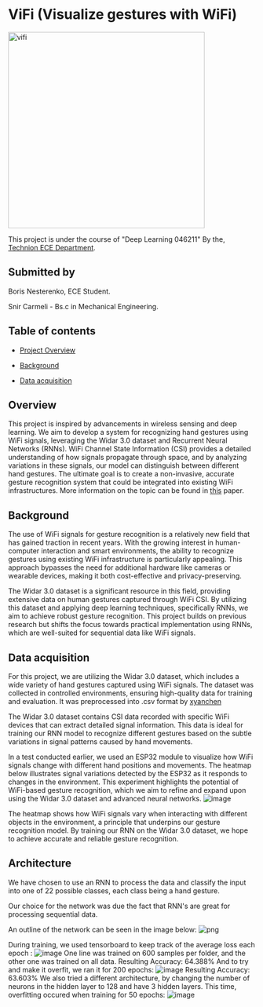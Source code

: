 # ViFi (Visualize gestures with WiFi)

<img src="https://github.com/user-attachments/assets/8557a4ca-8686-4031-9ffb-77b901989143" alt="vifi" width="400" height="400">

This project is under the course of "Deep Learning 046211" By the, [Technion ECE Department](https://ece.technion.ac.il/).

## Submitted by 
Boris Nesterenko, ECE Student.

Snir Carmeli - Bs.c in Mechanical Engineering.

## Table of contents
- [Project Overview](https://github.com/BorisNes/ViFi/tree/main?tab=readme-ov-file#overview)

- [Background](https://github.com/BorisNes/ViFi/tree/main?tab=readme-ov-file#overview)

- [Data acquisition](https://github.com/BorisNes/ViFi/blob/main/README.md#data-acquisition)

## Overview

This project is inspired by advancements in wireless sensing and deep learning. We aim to develop a system for recognizing hand gestures using WiFi signals, leveraging the Widar 3.0 dataset and Recurrent Neural Networks (RNNs). WiFi Channel State Information (CSI) provides a detailed understanding of how signals propagate through space, and by analyzing variations in these signals, our model can distinguish between different hand gestures. The ultimate goal is to create a non-invasive, accurate gesture recognition system that could be integrated into existing WiFi infrastructures. More information on the topic can be found in [this](https://arxiv.org/pdf/2207.07859) paper.

## Background

The use of WiFi signals for gesture recognition is a relatively new field that has gained traction in recent years. With the growing interest in human-computer interaction and smart environments, the ability to recognize gestures using existing WiFi infrastructure is particularly appealing. This approach bypasses the need for additional hardware like cameras or wearable devices, making it both cost-effective and privacy-preserving.

The Widar 3.0 dataset is a significant resource in this field, providing extensive data on human gestures captured through WiFi CSI. By utilizing this dataset and applying deep learning techniques, specifically RNNs, we aim to achieve robust gesture recognition. This project builds on previous research but shifts the focus towards practical implementation using RNNs, which are well-suited for sequential data like WiFi signals.

## Data acquisition

For this project, we are utilizing the Widar 3.0 dataset, which includes a wide variety of hand gestures captured using WiFi signals. The dataset was collected in controlled environments, ensuring high-quality data for training and evaluation. It was preprocessed into .csv format by [xyanchen](https://github.com/xyanchen/WiFi-CSI-Sensing-Benchmark)

The Widar 3.0 dataset contains CSI data recorded with specific WiFi devices that can extract detailed signal information. This data is ideal for training our RNN model to recognize different gestures based on the subtle variations in signal patterns caused by hand movements.

In a test conducted earlier, we used an ESP32 module to visualize how WiFi signals change with different hand positions and movements. The heatmap below illustrates signal variations detected by the ESP32 as it responds to changes in the environment. This experiment highlights the potential of WiFi-based gesture recognition, which we aim to refine and expand upon using the Widar 3.0 dataset and advanced neural networks.
![image](https://github.com/user-attachments/assets/a83df65f-366f-44df-81ab-bc23c47e7df4)

The heatmap shows how WiFi signals vary when interacting with different objects in the environment, a principle that underpins our gesture recognition model. By training our RNN on the Widar 3.0 dataset, we hope to achieve accurate and reliable gesture recognition.

## Architecture

We have chosen to use an RNN to process the data and classify the input into one of 22 possible classes, each class being a hand gesture.

Our choice for the network was due the fact that RNN's are great for processing sequential data.

An outline of the network can be seen in the image below: ![png](https://github.com/user-attachments/assets/ee9f1bec-fc3a-4509-9942-ca8c64532710)

During training, we used tensorboard to keep track of the average loss each epoch :
![image](https://github.com/user-attachments/assets/f476e61a-f9f1-4eba-a9d7-d8864298ce17)
One line was trained on 600 samples per folder, and the other one was trained on all data. Resulting Accuracy: 64.388%
And to try and make it overfit, we ran it for 200 epochs:
![image](https://github.com/user-attachments/assets/797622b8-166b-4cfb-bcfd-de6a0dfe375b)
Resulting Accuracy: 63.603%
We also tried a different architecture, by changing the number of neurons in the hidden layer to 128 and have 3 hidden layers.
This time, overfitting occured when training for 50 epochs:
![image](https://github.com/user-attachments/assets/4f5cf6cf-3337-4be1-9b45-dcc531b16790)

